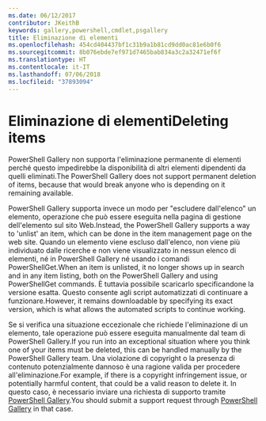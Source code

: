 ```yaml
---
ms.date: 06/12/2017
contributor: JKeithB
keywords: gallery,powershell,cmdlet,psgallery
title: Eliminazione di elementi
ms.openlocfilehash: 454cd404437bf1c31b9a1b81cd9dd0ac81e6b0f6
ms.sourcegitcommit: 8b076ebde7ef971d7465bab834a3c2a32471ef6f
ms.translationtype: HT
ms.contentlocale: it-IT
ms.lasthandoff: 07/06/2018
ms.locfileid: "37893094"
---
```

# <a name="deleting-items"></a><span data-ttu-id="c91fb-103">Eliminazione di elementi</span><span class="sxs-lookup"><span data-stu-id="c91fb-103">Deleting items</span></span>

<span data-ttu-id="c91fb-104">PowerShell Gallery non supporta l'eliminazione permanente di elementi perché questo impedirebbe la disponibilità di altri elementi dipendenti da quelli eliminati.</span><span class="sxs-lookup"><span data-stu-id="c91fb-104">The PowerShell Gallery does not support permanent deletion of items, because that would break anyone who is depending on it remaining available.</span></span>

<span data-ttu-id="c91fb-105">PowerShell Gallery supporta invece un modo per "escludere dall'elenco" un elemento, operazione che può essere eseguita nella pagina di gestione dell'elemento sul sito Web.</span><span class="sxs-lookup"><span data-stu-id="c91fb-105">Instead, the PowerShell Gallery supports a way to 'unlist' an item, which can be done in the item management page on the web site.</span></span>
<span data-ttu-id="c91fb-106">Quando un elemento viene escluso dall'elenco, non viene più individuato dalle ricerche e non viene visualizzato in nessun elenco di elementi, né in PowerShell Gallery né usando i comandi PowerShellGet.</span><span class="sxs-lookup"><span data-stu-id="c91fb-106">When an item is unlisted, it no longer shows up in search and in any item listing, both on the PowerShell Gallery and using PowerShellGet commands.</span></span>
<span data-ttu-id="c91fb-107">È tuttavia possibile scaricarlo specificandone la versione esatta. Questo consente agli script automatizzati di continuare a funzionare.</span><span class="sxs-lookup"><span data-stu-id="c91fb-107">However, it remains downloadable by specifying its exact version, which is what allows the automated scripts to continue working.</span></span>

<span data-ttu-id="c91fb-108">Se si verifica una situazione eccezionale che richiede l'eliminazione di un elemento, tale operazione può essere eseguita manualmente dal team di PowerShell Gallery.</span><span class="sxs-lookup"><span data-stu-id="c91fb-108">If you run into an exceptional situation where you think one of your items must be deleted, this can be handled manually by the PowerShell Gallery team.</span></span>
<span data-ttu-id="c91fb-109">Una violazione di copyright o la presenza di contenuto potenzialmente dannoso è una ragione valida per procedere all'eliminazione.</span><span class="sxs-lookup"><span data-stu-id="c91fb-109">For example, if there is a copyright infringement issue, or potentially harmful content, that could be a valid reason to delete it.</span></span>
<span data-ttu-id="c91fb-110">In questo caso, è necessario inviare una richiesta di supporto tramite [PowerShell Gallery](http://www.PowerShellGallery.com).</span><span class="sxs-lookup"><span data-stu-id="c91fb-110">You should submit a support request through [PowerShell Gallery](http://www.PowerShellGallery.com) in that case.</span></span>